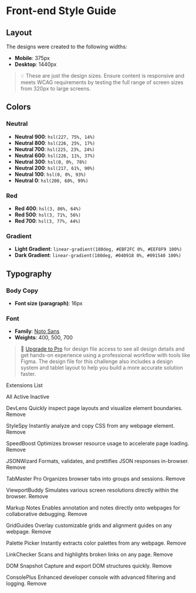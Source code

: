 # Front-end Style Guide

## Layout

The designs were created to the following widths:

-   **Mobile**: 375px
-   **Desktop**: 1440px

> 💡 These are just the design sizes. Ensure content is responsive and meets WCAG requirements by testing the full range of screen sizes from 320px to large screens.

## Colors

### Neutral

-   **Neutral 900**: `hsl(227, 75%, 14%)`
-   **Neutral 800**: `hsl(226, 25%, 17%)`
-   **Neutral 700**: `hsl(225, 23%, 24%)`
-   **Neutral 600**: `hsl(226, 11%, 37%)`
-   **Neutral 300**: `hsl(0, 0%, 78%)`
-   **Neutral 200**: `hsl(217, 61%, 90%)`
-   **Neutral 100**: `hsl(0, 0%, 93%)`
-   **Neutral 0**: `hsl(200, 60%, 99%)`

### Red

-   **Red 400**: `hsl(3, 86%, 64%)`
-   **Red 500**: `hsl(3, 71%, 56%)`
-   **Red 700**: `hsl(3, 77%, 44%)`

### Gradient

-   **Light Gradient**: `linear-gradient(180deg, #EBF2FC 0%, #EEF8F9 100%)`
-   **Dark Gradient**: `linear-gradient(180deg, #040918 0%, #091540 100%)`

## Typography

### Body Copy

-   **Font size (paragraph)**: 16px

### Font

-   **Family**: [Noto Sans](https://fonts.google.com/noto/specimen/Noto+Sans)
-   **Weights**: 400, 500, 700

> 💎 [Upgrade to Pro](https://www.frontendmentor.io/pro?ref=style-guide) for design file access to see all design details and get hands-on experience using a professional workflow with tools like Figma. The design file for this challenge also includes a design system and tablet layout to help you build a more accurate solution faster.

<!-- Card details -->

Extensions List

All
Active
Inactive

  <!-- If you plan to use the JSON file to populate the data dynamically, you can delete the content below -->

DevLens
Quickly inspect page layouts and visualize element boundaries.
Remove

StyleSpy
Instantly analyze and copy CSS from any webpage element.
Remove

SpeedBoost
Optimizes browser resource usage to accelerate page loading.
Remove

JSONWizard
Formats, validates, and prettifies JSON responses in-browser.
Remove

TabMaster Pro
Organizes browser tabs into groups and sessions.
Remove

ViewportBuddy
Simulates various screen resolutions directly within the browser.
Remove

Markup Notes
Enables annotation and notes directly onto webpages for collaborative debugging.
Remove

GridGuides
Overlay customizable grids and alignment guides on any webpage.
Remove

Palette Picker
Instantly extracts color palettes from any webpage.
Remove

LinkChecker
Scans and highlights broken links on any page.
Remove

DOM Snapshot
Capture and export DOM structures quickly.
Remove

ConsolePlus
Enhanced developer console with advanced filtering and logging.
Remove
